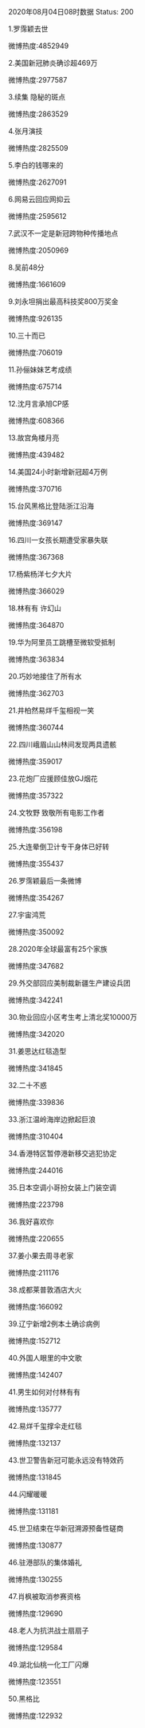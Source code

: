 2020年08月04日08时数据
Status: 200

1.罗霈颖去世

微博热度:4852949

2.美国新冠肺炎确诊超469万

微博热度:2977587

3.续集 隐秘的斑点

微博热度:2863529

4.张月演技

微博热度:2825509

5.李白的钱哪来的

微博热度:2627091

6.网易云回应网抑云

微博热度:2595612

7.武汉不一定是新冠跨物种传播地点

微博热度:2050969

8.吴前48分

微博热度:1661609

9.刘永坦捐出最高科技奖800万奖金

微博热度:926135

10.三十而已

微博热度:706019

11.孙俪妹妹艺考成绩

微博热度:675714

12.沈月言承旭CP感

微博热度:608366

13.故宫角楼月亮

微博热度:439482

14.美国24小时新增新冠超4万例

微博热度:370716

15.台风黑格比登陆浙江沿海

微博热度:369147

16.四川一女孩长期遭受家暴失联

微博热度:367368

17.杨紫杨洋七夕大片

微博热度:366029

18.林有有 许幻山

微博热度:364870

19.华为阿里员工跳槽至微软受抵制

微博热度:363834

20.巧妙地接住了所有水

微博热度:362703

21.井柏然易烊千玺相视一笑

微博热度:360744

22.四川峨眉山山林间发现两具遗骸

微博热度:359017

23.花炮厂应援顾佳放GJ烟花

微博热度:357322

24.文牧野 致敬所有电影工作者

微博热度:356198

25.大连晕倒卫计专干身体已好转

微博热度:355437

26.罗霈颖最后一条微博

微博热度:354267

27.宇宙鸿荒

微博热度:350092

28.2020年全球最富有25个家族

微博热度:347682

29.外交部回应美制裁新疆生产建设兵团

微博热度:342241

30.物业回应小区考生考上清北奖10000万

微博热度:342020

31.姜思达红毯造型

微博热度:341845

32.二十不惑

微博热度:339836

33.浙江温岭海岸边掀起巨浪

微博热度:310404

34.香港特区暂停港新移交逃犯协定

微博热度:244016

35.日本空调小哥扮女装上门装空调

微博热度:223798

36.我好喜欢你

微博热度:220655

37.姜小果去周寻老家

微博热度:211176

38.成都莱普敦酒店大火

微博热度:166092

39.辽宁新增2例本土确诊病例

微博热度:152712

40.外国人眼里的中文歌

微博热度:142407

41.男生如何对付林有有

微博热度:135777

42.易烊千玺撑伞走红毯

微博热度:132137

43.世卫警告新冠可能永远没有特效药

微博热度:131845

44.闪耀暖暖

微博热度:131181

45.世卫结束在华新冠溯源预备性磋商

微博热度:130877

46.驻港部队的集体婚礼

微博热度:130255

47.肖枫被取消参赛资格

微博热度:129690

48.老人为抗洪战士扇扇子

微博热度:129584

49.湖北仙桃一化工厂闪爆

微博热度:123551

50.黑格比

微博热度:122932

